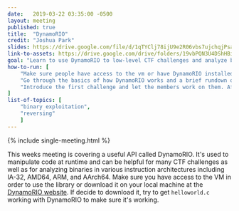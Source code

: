 ```yaml
---
date:   2019-03-22 03:35:00 -0500
layout: meeting
published: true
title:  "DynamoRIO"
credit: "Joshua Park"
slides: https://drive.google.com/file/d/1qTYClj78ijU9e2R06vbs7ujchqjPsa2y/view
link-to-assets: https://drive.google.com/drive/folders/19vbPQN3U4DShHBiwn2I_1CZ3zuFNaBXs?usp=sharing
goal: "Learn to use DynamoRIO to low-level CTF challenges and analyze binaries"
how-to-run: [
	"Make sure people have access to the vm or have DynamoRIO installed on their local machine.",
	"Go through the basics of how DynamoRIO works and a brief rundown of how to use the API.",
	"Introduce the first challenge and let the members work on them. After about 5-10 minutes or so walk through how to solve the it. Repeat for all the challenges.",
]
list-of-topics: [
	"binary exploitation",
	"reversing"
	]
---
```


{% include single-meeting.html  %}

This weeks meeting is covering a useful API called DynamoRIO. It's used to manipulate code at runtime and can be helpful for many CTF challenges as well as for analyzing binaries in various instruction architectures including IA-32, AMD64, ARM, and AArch64. Make sure you have access to the VM in order to use the library or download it on your local machine at the [DynamoRIO website](https://www.dynamorio.org/). If decide to download it, try to get `helloworld.c` working with DynamoRIO to make sure it's working.
